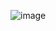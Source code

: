 ![image](https://github.com/vijaythapakdata/SharePointApiCrud/assets/88570113/905e47a0-273c-4b6b-98c1-4c7ded50bd47)

